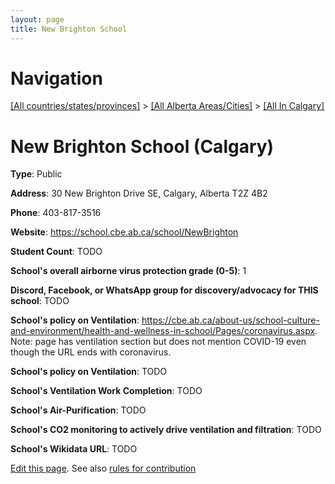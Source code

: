 ```yaml
---
layout: page
title: New Brighton School
---
```

# Navigation

[[All countries/states/provinces]](../../..) > [[All Alberta Areas/Cities]](../..) > [[All In Calgary]](..)

# New Brighton School (Calgary)

**Type**: Public

**Address**: 30 New Brighton Drive SE, Calgary, Alberta T2Z 4B2

**Phone**: 403-817-3516

**Website**: <https://school.cbe.ab.ca/school/NewBrighton>

**Student Count**: TODO

**School's overall airborne virus protection grade (0-5)**: 1

**Discord, Facebook, or WhatsApp group for discovery/advocacy for THIS school**: TODO

**School's policy on Ventilation**: <https://cbe.ab.ca/about-us/school-culture-and-environment/health-and-wellness-in-school/Pages/coronavirus.aspx>. Note: page has ventilation section but does not mention COVID-19 even though the URL ends with coronavirus.

**School's policy on Ventilation**: TODO

**School's Ventilation Work Completion**: TODO

**School's Air-Purification**: TODO

**School's CO2 monitoring to actively drive ventilation and filtration**: TODO

**School's Wikidata URL**: TODO


[Edit this page](https://github.com/ventilate-schools/AB/edit/main/./Calgary/New_Brighton_School.md). See also [rules for contribution](../../../contribution-rules/)